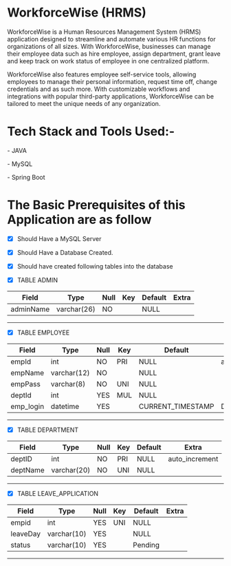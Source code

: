 <h1>WorkforceWise (HRMS)</h1>
<p>WorkforceWise is a Human Resources Management System (HRMS) application designed to streamline and automate various HR functions for organizations of all sizes. With WorkforceWise, businesses can manage their employee data such as hire employee, assign department, grant leave and keep track on work status of employee in one centralized platform.</p>
<p>WorkforceWise also features employee self-service tools, allowing employees to manage their personal information, request time off, change credentials and as such more. With customizable workflows and integrations with popular third-party applications, WorkforceWise can be tailored to meet the unique needs of any organization.</p>

<h1>Tech Stack and Tools Used:-</h1>
<p>- JAVA </p>
<p>- MySQL </p>
<p>- Spring Boot </p>



<h1>The Basic Prerequisites of this Application are as follow </h1>

- [x] Should Have a MySQL Server 
- [x] Should Have a Database Created.
- [x] Should have created following tables into the database 


- [X] TABLE ADMIN


| Field         | Type        | Null | Key | Default | Extra          |
|---------------|-------------|------|-----|---------|----------------|
| adminName    | varchar(26) | NO   |     | NULL    |                |




<hr />

- [x] TABLE EMPLOYEE


| Field       | Type        | Null | Key | Default           | Extra             |
|-------------|-------------|------|-----|-------------------|-------------------|
| empId      | int          | NO   | PRI | NULL              | auto_increment    |
| empName    | varchar(12)  | NO   |     | NULL              |                   |
| empPass    | varchar(8)   | NO   | UNI | NULL              |                   |
| deptId     | int          | YES  | MUL | NULL              |                   |
| emp_login  | datetime     | YES  |     | CURRENT_TIMESTAMP | DEFAULT_GENERATED |




<hr />

- [X] TABLE DEPARTMENT


| Field     | Type        | Null | Key | Default | Extra          |
|-----------|-------------|------|-----|---------|----------------|
| deptID   | int         | NO   | PRI | NULL    | auto_increment |
| deptName | varchar(20) | NO   | UNI | NULL    |                |



<hr />





- [x] TABLE LEAVE_APPLICATION


| Field     | Type        | Null | Key | Default | Extra |
|-----------|-------------|------|-----|---------|-------|
| empid    | int         | YES  | UNI | NULL    |       |
| leaveDay | varchar(10) | YES  |     | NULL    |       |
| status   | varchar(10) | YES  |     | Pending |       |



<hr />


